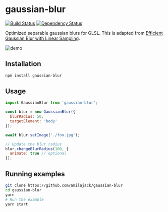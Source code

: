 gaussian-blur
=======================

[![Build Status](https://travis-ci.org/amilajack/gaussian-blur.svg?branch=master)](https://travis-ci.org/amilajack/gaussian-blur)
[![Dependency Status](https://img.shields.io/david/dev/amilajack/gaussian-blur.svg)](https://david-dm.org/amilajack/gaussian-blur)

Optimized separable gaussian blurs for GLSL. This is adapted from [Efficient Gaussian Blur with Linear Sampling](http://rastergrid.com/blog/2010/09/efficient-gaussian-blur-with-linear-sampling/).

![demo](./img/demo.gif)

## Installation
```bash
npm install gaussian-blur
```

## Usage
```js
import GaussianBlur from 'gaussian-blur';

const blur = new GaussianBlur({
  blurRadius: 50,
  targetElement: 'body'
});

await blur.setImage('./foo.jpg');

// Update the blur radius
blur.changeBlurRadius(100, {
  animate: true // optional
});
```

## Running examples
```bash
git clone https://github.com/amilajack/gaussian-blur
cd gaussian-blur
yarn
# Run the example
yarn start
```

